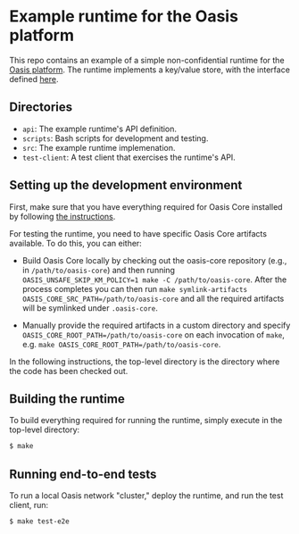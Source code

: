 # Example runtime for the Oasis platform

This repo contains an example of a simple non-confidential runtime for the
[Oasis platform](https://github.com/oasislabs/oasis-core). The runtime implements
a key/value store, with the interface defined [here](api/src/api.rs).

## Directories

* `api`: The example runtime's API definition.
* `scripts`: Bash scripts for development and testing.
* `src`: The example runtime implemenation.
* `test-client`: A test client that exercises the runtime's API.

## Setting up the development environment

First, make sure that you have everything required for Oasis Core installed by
following [the instructions](https://github.com/oasislabs/oasis-core/blob/master/README.md).

For testing the runtime, you need to have specific Oasis Core artifacts available.
To do this, you can either:

* Build Oasis Core locally by checking out the oasis-core repository (e.g., in `/path/to/oasis-core`)
  and then running `OASIS_UNSAFE_SKIP_KM_POLICY=1 make -C /path/to/oasis-core`. After the
  process completes you can then run `make symlink-artifacts OASIS_CORE_SRC_PATH=/path/to/oasis-core`
  and all the required artifacts will be symlinked under `.oasis-core`.

* Manually provide the required artifacts in a custom directory and specify
  `OASIS_CORE_ROOT_PATH=/path/to/oasis-core` on each invocation of `make`, e.g.
  `make OASIS_CORE_ROOT_PATH=/path/to/oasis-core`.

In the following instructions, the top-level directory is the directory
where the code has been checked out.

## Building the runtime

To build everything required for running the runtime, simply execute in the
top-level directory:
```bash
$ make
```

## Running end-to-end tests

To run a local Oasis network "cluster," deploy the runtime, and run the test client, run:
```bash
$ make test-e2e
```
